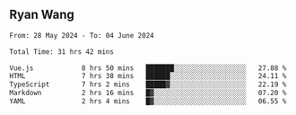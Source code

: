 ## Ryan Wang

<!--START_SECTION:waka-->

```txt
From: 28 May 2024 - To: 04 June 2024

Total Time: 31 hrs 42 mins

Vue.js            8 hrs 50 mins   ███████░░░░░░░░░░░░░░░░░░   27.88 %
HTML              7 hrs 38 mins   ██████░░░░░░░░░░░░░░░░░░░   24.11 %
TypeScript        7 hrs 2 mins    █████▓░░░░░░░░░░░░░░░░░░░   22.19 %
Markdown          2 hrs 16 mins   █▓░░░░░░░░░░░░░░░░░░░░░░░   07.20 %
YAML              2 hrs 4 mins    █▓░░░░░░░░░░░░░░░░░░░░░░░   06.55 %
```

<!--END_SECTION:waka-->
